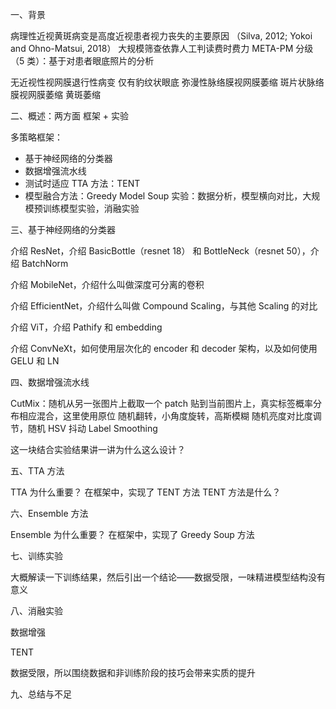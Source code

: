 一、背景

病理性近视黄斑病变是高度近视患者视力丧失的主要原因
 （Silva, 2012; Yokoi and Ohno-Matsui, 2018）
大规模筛查依靠人工判读费时费力
META-PM 分级（5 类）：基于对患者眼底照片的分析

无近视性视网膜退行性病变
仅有豹纹状眼底
弥漫性脉络膜视网膜萎缩
斑片状脉络膜视网膜萎缩
黄斑萎缩

二、概述：两方面 框架 + 实验

多策略框架：
- 基于神经网络的分类器
- 数据增强流水线
- 测试时适应 TTA 方法：TENT
- 模型融合方法：Greedy Model Soup
实验：数据分析，模型横向对比，大规模预训练模型实验，消融实验

三、基于神经网络的分类器

介绍 ResNet，介绍 BasicBottle（resnet 18） 和 BottleNeck（resnet 50），介绍 BatchNorm

介绍 MobileNet，介绍什么叫做深度可分离的卷积

介绍 EfficientNet，介绍什么叫做 Compound Scaling，与其他 Scaling 的对比

介绍 ViT，介绍 Pathify 和 embedding

介绍 ConvNeXt，如何使用层次化的 encoder 和 decoder 架构，以及如何使用 GELU 和 LN

四、数据增强流水线

CutMix：随机从另一张图片上截取一个 patch 贴到当前图片上，真实标签概率分布相应混合，这里使用原位
随机翻转，小角度旋转，高斯模糊
随机亮度对比度调节，随机 HSV 抖动
Label Smoothing

这一块结合实验结果讲一讲为什么这么设计？

五、TTA 方法

TTA 为什么重要？
在框架中，实现了 TENT 方法
TENT 方法是什么？

六、Ensemble 方法

Ensemble 为什么重要？
在框架中，实现了 Greedy Soup 方法


七、训练实验

大概解读一下训练结果，然后引出一个结论——数据受限，一味精进模型结构没有意义

八、消融实验

数据增强

TENT

数据受限，所以围绕数据和非训练阶段的技巧会带来实质的提升

九、总结与不足



